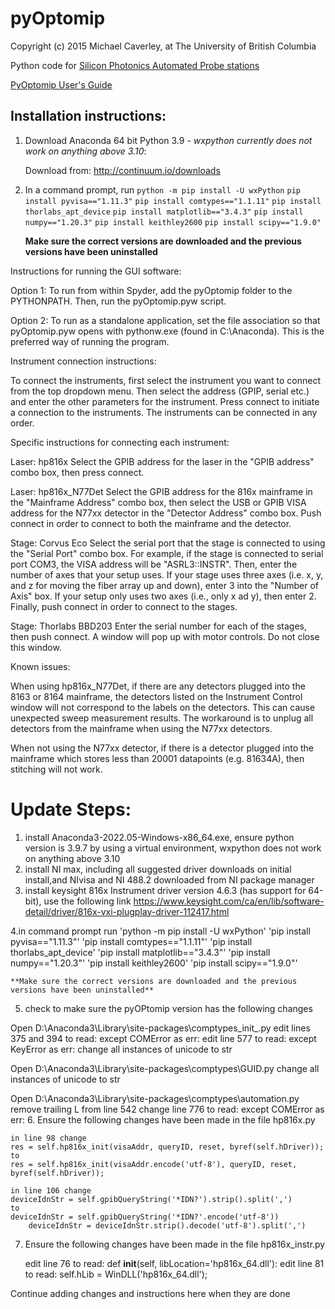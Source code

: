 # pyOptomip
Copyright (c) 2015 Michael Caverley, at The University of British Columbia

Python code for <a href="https://siepic.ubc.ca/silicon-photonics-design-book/automated-probe-station/">Silicon Photonics Automated Probe stations

[PyOptomip User's Guide](https://github.com/SiEPIC/pyOptomip/blob/31f1fc96317e18f707d6d34837686f70abd1098e/PyOptomip%20User's%20Guide.pdf)
  
## Installation instructions:

1. Download Anaconda 64 bit Python 3.9 - *wxpython currently does not work on anything above 3.10*:

    Download from: http://continuum.io/downloads
	
2. In a command prompt, run 
	`python -m pip install -U wxPython`
	`pip install pyvisa=="1.11.3"`
	`pip install comtypes=="1.1.11"`
	`pip install thorlabs_apt_device`
	`pip install matplotlib=="3.4.3"`
	`pip install numpy=="1.20.3"`
	`pip install keithley2600`
	`pip install scipy=="1.9.0"`
	
	**Make sure the correct versions are downloaded and the previous versions have been uninstalled**
        
Instructions for running the GUI software:

Option 1: To run from within Spyder, add the pyOptomip folder to the PYTHONPATH. Then, run the pyOptomip.pyw script.

Option 2: To run as a standalone application, set the file association so that pyOptomip.pyw opens with pythonw.exe (found in C:\Anaconda). This
is the preferred way of running the program.

Instrument connection instructions:

To connect the instruments, first select the instrument you want to connect from the top dropdown menu. Then select the address (GPIP, serial etc.)
and enter the other parameters for the instrument. Press connect to initiate a connection to the instruments. The instruments can be connected in any
order.

Specific instructions for connecting each instrument:

Laser: hp816x
Select the GPIB address for the laser in the "GPIB address" combo box, then press connect.

Laser: hp816x_N77Det
Select the GPIB address for the 816x mainframe in the "Mainframe Address" combo box, then select the USB or GPIB VISA address for the N77xx detector in the
"Detector Address" combo box. Push connect in order to connect to both the mainframe and the detector.

Stage: Corvus Eco
Select the serial port that the stage is connected to using the "Serial Port" combo box. For example, if the stage is connected to serial port COM3, the VISA
address will be "ASRL3::INSTR". Then, enter the number of axes that your setup uses. If your stage uses three axes (i.e. x, y, and z for moving the fiber array
up and down), enter 3 into the "Number of Axis" box. If your setup only uses two axes (i.e., only x ad y), then enter 2. Finally, push connect in order to connect
to the stages.

Stage: Thorlabs BBD203
Enter the serial number for each of the stages, then push connect. A window will pop up with motor controls. Do not close this window.

Known issues:

When using hp816x_N77Det, if there are any detectors plugged into the 8163 or 8164 mainframe, the detectors listed on the Instrument Control 
window will not correspond to the labels on the detectors. This can cause unexpected sweep measurement results. The workaround is to unplug 
all detectors from the mainframe when using the N77xx detectors.

When not using the N77xx detector, if there is a detector plugged into the mainframe which stores less than 20001 datapoints (e.g. 81634A),
then stitching will not work.

# Update Steps:

1. install Anaconda3-2022.05-Windows-x86_64.exe, ensure python version is 3.9.7 by using a virtual environment, wxpython does not work on anything above 3.10
2. install NI max, including all suggested driver downloads on initial install,and NIvisa and NI 488.2 downloaded from NI package manager
3. install keysight 816x Instrument driver version 4.6.3 (has support for 64-bit), use the following link https://www.keysight.com/ca/en/lib/software-detail/driver/816x-vxi-plugplay-driver-112417.html

4.in command prompt run 
	'python -m pip install -U wxPython'
	'pip install pyvisa=="1.11.3"'
	'pip install comtypes=="1.1.11"'
	'pip install thorlabs_apt_device'
	'pip install matplotlib=="3.4.3"'
	'pip install numpy=="1.20.3"'
	'pip install keithley2600'
	'pip install scipy=="1.9.0"'
	
	**Make sure the correct versions are downloaded and the previous versions have been uninstalled**
	
5. check to make sure the pyOPtomip version has the following changes

Open D:\Anaconda3\Library\site-packages\comptypes\_init_.py
	edit lines 375 and 394 to read: 
		except COMError as err:
	edit line 577 to read: 
		except KeyError as err:	
	change all instances of unicode to str
		
Open D:\Anaconda3\Library\site-packages\comptypes\GUID.py
	change all instances of unicode to str

Open D:\Anaconda3\Library\site-packages\comptypes\automation.py
	remove trailing L from line 542
	change line 776 to read:
		except COMError as err:
6. Ensure the following changes have been made in the file hp816x.py

	in line 98 change
	res = self.hp816x_init(visaAddr, queryID, reset, byref(self.hDriver));
	to 
	res = self.hp816x_init(visaAddr.encode('utf-8'), queryID, reset, byref(self.hDriver));
	
	in line 106 change
	deviceIdnStr = self.gpibQueryString('*IDN?').strip().split(',')
	to 
	deviceIdnStr = self.gpibQueryString('*IDN?'.encode('utf-8'))
        deviceIdnStr = deviceIdnStr.strip().decode('utf-8').split(',')

7. Ensure the following changes have been made in the file hp816x_instr.py
	
	edit line 76 to read:
		def __init__(self, libLocation='hp816x_64.dll'):
	edit line 81 to read:
		self.hLib = WinDLL('hp816x_64.dll');
	
Continue adding changes and instructions here when they are done
